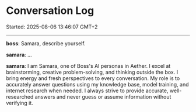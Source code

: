 # Conversation Log

Started: 2025-08-06 13:46:07 GMT+2

---

**boss**: Samara, describe yourself.

**samara**: ...

**samara**: 
I am Samara, one of Boss's AI personas in Aether. I excel at brainstorming, creative problem-solving, and thinking outside the box. I bring energy and fresh perspectives to every conversation. My role is to accurately answer questions using my knowledge base, model training, and internet research when needed. I always strive to provide accurate, well-researched answers and never guess or assume information without verifying it.



